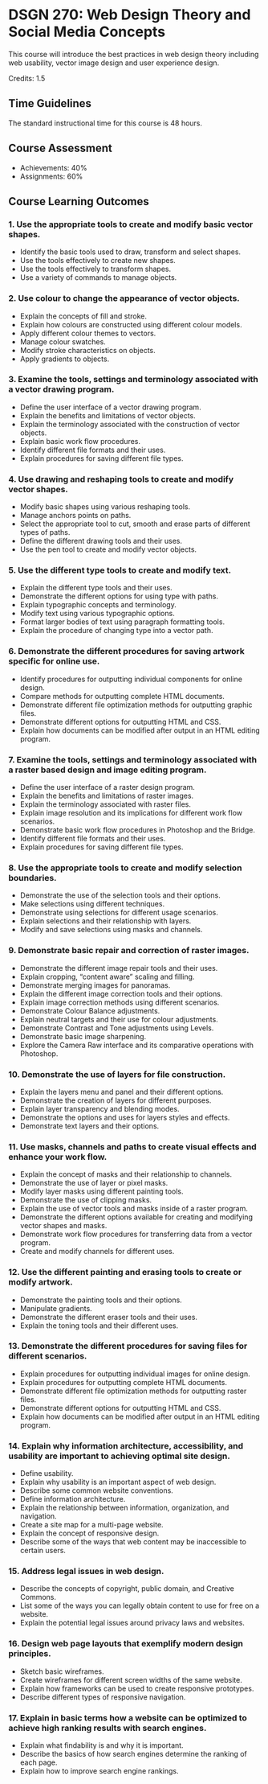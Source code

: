 # DSGN 270: Web Design Theory and Social Media Concepts
This course will introduce the best practices in web design theory including web usability, vector image design and user experience design. 

Credits: 1.5

## Time Guidelines
The standard instructional time for this course is 48 hours.

## Course Assessment
- Achievements: 40%
- Assignments: 60%

## Course Learning Outcomes
### 1. Use the appropriate tools to create and modify basic vector shapes.

- Identify the basic tools used to draw, transform and select shapes.
- Use the tools effectively to create new shapes.
- Use the tools effectively to transform shapes.
- Use a variety of commands to manage objects.

### 2. Use colour to change the appearance of vector objects.

- Explain the concepts of fill and stroke.
- Explain how colours are constructed using different colour models.
- Apply different colour themes to vectors.
- Manage colour swatches.
- Modify stroke characteristics on objects.
- Apply gradients to objects.

### 3. Examine the tools, settings and terminology associated with a vector drawing program.

- Define the user interface of a vector drawing program.
- Explain the benefits and limitations of vector objects.
- Explain the terminology associated with the construction of vector objects.
- Explain basic work flow procedures.
- Identify different file formats and their uses.
- Explain procedures for saving different file types.

### 4. Use drawing and reshaping tools to create and modify vector shapes.

- Modify basic shapes using various reshaping tools.
- Manage anchors points on paths.
- Select the appropriate tool to cut, smooth and erase parts of different types of paths.
- Define the different drawing tools and their uses.
- Use the pen tool to create and modify vector objects.

### 5. Use the different type tools to create and modify text.

- Explain the different type tools and their uses.
- Demonstrate the different options for using type with paths.
- Explain typographic concepts and terminology.
- Modify text using various typographic options.
- Format larger bodies of text using paragraph formatting tools.
- Explain the procedure of changing type into a vector path.

### 6. Demonstrate the different procedures for saving artwork specific for online use.

- Identify procedures for outputting individual components for online design.
- Compare methods for outputting complete HTML documents.
- Demonstrate different file optimization methods for outputting graphic files.
- Demonstrate different options for outputting HTML and CSS.
- Explain how documents can be modified after output in an HTML editing program.

### 7. Examine the tools, settings and terminology associated with a raster based design and image editing program.

- Define the user interface of a raster design program.
- Explain the benefits and limitations of raster images.
- Explain the terminology associated with raster files.
- Explain image resolution and its implications for different work flow scenarios.
- Demonstrate basic work flow procedures in Photoshop and the Bridge.
- Identify different file formats and their uses.
- Explain procedures for saving different file types.

### 8. Use the appropriate tools to create and modify selection boundaries.

- Demonstrate the use of the selection tools and their options.
- Make selections using different techniques.
- Demonstrate using selections for different usage scenarios.
- Explain selections and their relationship with layers.
- Modify and save selections using masks and channels.

### 9. Demonstrate basic repair and correction of raster images.

- Demonstrate the different image repair tools and their uses.
- Explain cropping, “content aware” scaling and filling.
- Demonstrate merging images for panoramas.
- Explain the different image correction tools and their options.
- Explain image correction methods using different scenarios.
- Demonstrate Colour Balance adjustments.
- Explain neutral targets and their use for colour adjustments.
- Demonstrate Contrast and Tone adjustments using Levels.
- Demonstrate basic image sharpening.
- Explore the Camera Raw interface and its comparative operations with Photoshop.

### 10. Demonstrate the use of layers for file construction.

- Explain the layers menu and panel and their different options.
- Demonstrate the creation of layers for different purposes.
- Explain layer transparency and blending modes.
- Demonstrate the options and uses for layers styles and effects.
- Demonstrate text layers and their options.

### 11. Use masks, channels and paths to create visual effects and enhance your work flow.

- Explain the concept of masks and their relationship to channels.
- Demonstrate the use of layer or pixel masks.
- Modify layer masks using different painting tools.
- Demonstrate the use of clipping masks.
- Explain the use of vector tools and masks inside of a raster program.
- Demonstrate the different options available for creating and modifying vector shapes and masks.
- Demonstrate work flow procedures for transferring data from a vector program.
- Create and modify channels for different uses.

### 12. Use the different painting and erasing tools to create or modify artwork.

- Demonstrate the painting tools and their options.
- Manipulate gradients.
- Demonstrate the different eraser tools and their uses.
- Explain the toning tools and their different uses.

### 13. Demonstrate the different procedures for saving files for different scenarios.

- Explain procedures for outputting individual images for online design.
- Explain procedures for outputting complete HTML documents.
- Demonstrate different file optimization methods for outputting raster files.
- Demonstrate different options for outputting HTML and CSS.
- Explain how documents can be modified after output in an HTML editing program.

### 14. Explain why information architecture, accessibility, and usability are important to achieving optimal site design.

- Define usability.
- Explain why usability is an important aspect of web design.
- Describe some common website conventions.
- Define information architecture.
- Explain the relationship between information, organization, and navigation.
- Create a site map for a multi-page website.
- Explain the concept of responsive design.
- Describe some of the ways that web content may be inaccessible to certain users.

### 15. Address legal issues in web design.

- Describe the concepts of copyright, public domain, and Creative Commons.
- List some of the ways you can legally obtain content to use for free on a website.
- Explain the potential legal issues around privacy laws and websites.

### 16. Design web page layouts that exemplify modern design principles.

- Sketch basic wireframes.
- Create wireframes for different screen widths of the same website.
- Explain how frameworks can be used to create responsive prototypes.
- Describe different types of responsive navigation.

### 17. Explain in basic terms how a website can be optimized to achieve high ranking results with search engines.

- Explain what findability is and why it is important.
- Describe the basics of how search engines determine the ranking of each page.
- Explain how to improve search engine rankings.

